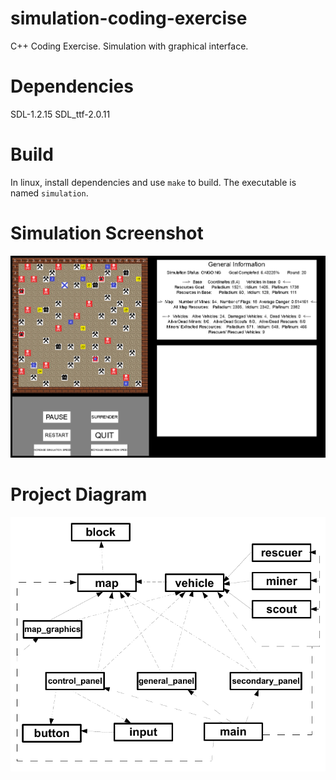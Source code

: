 # simulation-coding-exercise
C++ Coding Exercise. Simulation with graphical interface.


# Dependencies
SDL-1.2.15
SDL_ttf-2.0.11


# Build
In linux, install dependencies and use `make` to build. The executable is named `simulation`.


# Simulation Screenshot
![simulation screenshot](simulation_screenshot.png)


# Project Diagram
![simulation diagram](simulation_diagram.png)
